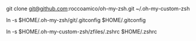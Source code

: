 git clone git@github.com:roccoamico/oh-my-zsh.git ~/.oh-my-custom-zsh

ln -s $HOME/.oh-my-zsh/git/.gitconfig $HOME/.gitconfig

ln -s $HOME/.oh-my-custom-zsh/zfiles/.zshrc $HOME/.zshrc
